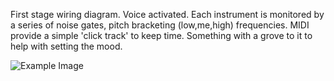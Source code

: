 First stage wiring diagram. Voice activated. Each instrument is monitored by a series of noise gates, pitch bracketing (low,me,high) frequencies. MIDI provide a simple 'click track' to keep time. Something with a grove to it to help with setting the mood.

![Example Image](http://www.graphicboutique.co.uk/lab/images/RW-Vis_Voc-02-00.png "Example Image")

